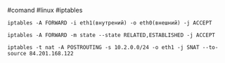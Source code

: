 #comand #linux #iptables
```
iptables -A FORWARD -i eth1(внутрений) -o eth0(внешний) -j ACCEPT  
```
```
iptables -A FORWARD -m state --state RELATED,ESTABLISHED -j ACCEPT  
```
```
iptables -t nat -A POSTROUTING -s 10.2.0.0/24 -o eth1 -j SNAT --to-source 84.201.168.122
```

